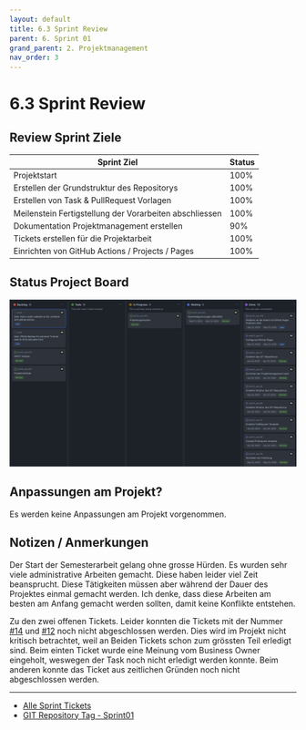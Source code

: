 ```yaml
---
layout: default
title: 6.3 Sprint Review
parent: 6. Sprint 01
grand_parent: 2. Projektmanagement
nav_order: 3
---
```


# 6.3 Sprint Review

## Review Sprint Ziele

| **Sprint Ziel**                                         | **Status** |
| ------------------------------------------------------- | ---------- |
| Projektstart                                            | 100%       |
| Erstellen der Grundstruktur des Repositorys             | 100%       |
| Erstellen von Task & PullRequest Vorlagen               | 100%       |
| Meilenstein Fertigstellung der Vorarbeiten abschliessen | 100%       |
| Dokumentation Projektmanagement erstellen               | 90%        |
| Tickets erstellen für die Projektarbeit                 | 100%       |
| Einrichten von GitHub Actions / Projects / Pages        | 100%       |

## Status Project Board

![2023_Projektplanung_Sprint01](../../../ressources/images/20230515_Projektplanung_Sprint01.png)

## Anpassungen am Projekt?

Es werden keine Anpassungen am Projekt vorgenommen.

## Notizen / Anmerkungen

Der Start der Semesterarbeit gelang ohne grosse Hürden. Es wurden sehr viele administrative Arbeiten gemacht. Diese haben leider viel Zeit beansprucht. Diese Tätigkeiten müssen aber während der Dauer des Projektes einmal gemacht werden. Ich denke, dass diese Arbeiten am besten am Anfang gemacht werden sollten, damit keine Konflikte entstehen.

Zu den zwei offenen Tickets. Leider konnten die Tickets mit der Nummer [#14](https://github.com/Cloud-native-engineering/sem01_aws/issues/14) und [#12](https://github.com/Cloud-native-engineering/sem01_aws/issues/12) noch nicht abgeschlossen werden. Dies wird im Projekt nicht kritisch betrachtet, weil an Beiden Tickets schon zum grössten Teil erledigt sind. Beim einten Ticket wurde eine Meinung vom Business Owner eingeholt, weswegen der Task noch nicht erledigt werden konnte. Beim anderen konnte das Ticket aus zeitlichen Gründen noch nicht abgeschlossen werden.

---

- [Alle Sprint Tickets](https://github.com/orgs/Cloud-native-engineering/projects/3/views/1?filterQuery=sprint%3A%22Sprint+1%22)
- [GIT Repository Tag - Sprint01](https://github.com/Cloud-native-engineering/sem01_aws/releases/tag/sprint-01)
